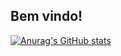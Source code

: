 ## Bem vindo!

[![Anurag's GitHub stats](https://github-readme-stats.vercel.app/api?username=elcioangelo)](https://github.com/anuraghazra/github-readme-stats)
